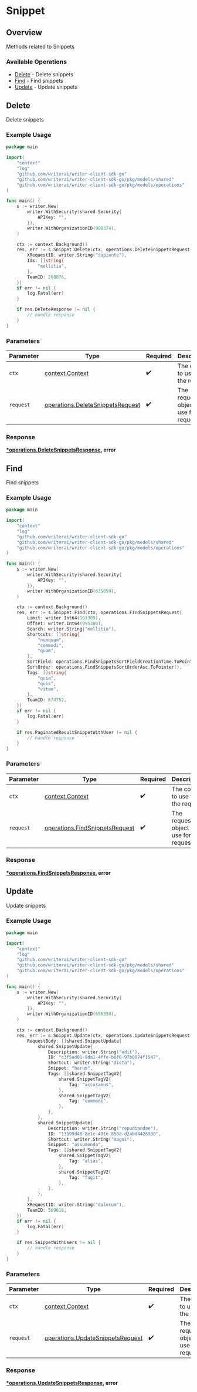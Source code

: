 # Snippet

## Overview

Methods related to Snippets

### Available Operations

* [Delete](#delete) - Delete snippets
* [Find](#find) - Find snippets
* [Update](#update) - Update snippets

## Delete

Delete snippets

### Example Usage

```go
package main

import(
	"context"
	"log"
	"github.com/writerai/writer-client-sdk-go"
	"github.com/writerai/writer-client-sdk-go/pkg/models/shared"
	"github.com/writerai/writer-client-sdk-go/pkg/models/operations"
)

func main() {
    s := writer.New(
        writer.WithSecurity(shared.Security{
            APIKey: "",
        }),
        writer.WithOrganizationID(988374),
    )

    ctx := context.Background()
    res, err := s.Snippet.Delete(ctx, operations.DeleteSnippetsRequest{
        XRequestID: writer.String("sapiente"),
        Ids: []string{
            "mollitia",
        },
        TeamID: 208876,
    })
    if err != nil {
        log.Fatal(err)
    }

    if res.DeleteResponse != nil {
        // handle response
    }
}
```

### Parameters

| Parameter                                                                            | Type                                                                                 | Required                                                                             | Description                                                                          |
| ------------------------------------------------------------------------------------ | ------------------------------------------------------------------------------------ | ------------------------------------------------------------------------------------ | ------------------------------------------------------------------------------------ |
| `ctx`                                                                                | [context.Context](https://pkg.go.dev/context#Context)                                | :heavy_check_mark:                                                                   | The context to use for the request.                                                  |
| `request`                                                                            | [operations.DeleteSnippetsRequest](../../models/operations/deletesnippetsrequest.md) | :heavy_check_mark:                                                                   | The request object to use for the request.                                           |


### Response

**[*operations.DeleteSnippetsResponse](../../models/operations/deletesnippetsresponse.md), error**


## Find

Find snippets

### Example Usage

```go
package main

import(
	"context"
	"log"
	"github.com/writerai/writer-client-sdk-go"
	"github.com/writerai/writer-client-sdk-go/pkg/models/shared"
	"github.com/writerai/writer-client-sdk-go/pkg/models/operations"
)

func main() {
    s := writer.New(
        writer.WithSecurity(shared.Security{
            APIKey: "",
        }),
        writer.WithOrganizationID(635059),
    )

    ctx := context.Background()
    res, err := s.Snippet.Find(ctx, operations.FindSnippetsRequest{
        Limit: writer.Int64(161309),
        Offset: writer.Int64(995300),
        Search: writer.String("mollitia"),
        Shortcuts: []string{
            "numquam",
            "commodi",
            "quam",
        },
        SortField: operations.FindSnippetsSortFieldCreationTime.ToPointer(),
        SortOrder: operations.FindSnippetsSortOrderAsc.ToPointer(),
        Tags: []string{
            "quia",
            "quis",
            "vitae",
        },
        TeamID: 674752,
    })
    if err != nil {
        log.Fatal(err)
    }

    if res.PaginatedResultSnippetWithUser != nil {
        // handle response
    }
}
```

### Parameters

| Parameter                                                                        | Type                                                                             | Required                                                                         | Description                                                                      |
| -------------------------------------------------------------------------------- | -------------------------------------------------------------------------------- | -------------------------------------------------------------------------------- | -------------------------------------------------------------------------------- |
| `ctx`                                                                            | [context.Context](https://pkg.go.dev/context#Context)                            | :heavy_check_mark:                                                               | The context to use for the request.                                              |
| `request`                                                                        | [operations.FindSnippetsRequest](../../models/operations/findsnippetsrequest.md) | :heavy_check_mark:                                                               | The request object to use for the request.                                       |


### Response

**[*operations.FindSnippetsResponse](../../models/operations/findsnippetsresponse.md), error**


## Update

Update snippets

### Example Usage

```go
package main

import(
	"context"
	"log"
	"github.com/writerai/writer-client-sdk-go"
	"github.com/writerai/writer-client-sdk-go/pkg/models/shared"
	"github.com/writerai/writer-client-sdk-go/pkg/models/operations"
)

func main() {
    s := writer.New(
        writer.WithSecurity(shared.Security{
            APIKey: "",
        }),
        writer.WithOrganizationID(656330),
    )

    ctx := context.Background()
    res, err := s.Snippet.Update(ctx, operations.UpdateSnippetsRequest{
        RequestBody: []shared.SnippetUpdate{
            shared.SnippetUpdate{
                Description: writer.String("odit"),
                ID: "c3f5ad01-9da1-4ffe-b8f0-97b0074f1547",
                Shortcut: writer.String("dicta"),
                Snippet: "harum",
                Tags: []shared.SnippetTagV2{
                    shared.SnippetTagV2{
                        Tag: "accusamus",
                    },
                    shared.SnippetTagV2{
                        Tag: "commodi",
                    },
                },
            },
            shared.SnippetUpdate{
                Description: writer.String("repudiandae"),
                ID: "13b99d48-8e1e-491e-850a-d2abd4426980",
                Shortcut: writer.String("magni"),
                Snippet: "assumenda",
                Tags: []shared.SnippetTagV2{
                    shared.SnippetTagV2{
                        Tag: "alias",
                    },
                    shared.SnippetTagV2{
                        Tag: "fugit",
                    },
                },
            },
        },
        XRequestID: writer.String("dolorum"),
        TeamID: 569618,
    })
    if err != nil {
        log.Fatal(err)
    }

    if res.SnippetWithUsers != nil {
        // handle response
    }
}
```

### Parameters

| Parameter                                                                            | Type                                                                                 | Required                                                                             | Description                                                                          |
| ------------------------------------------------------------------------------------ | ------------------------------------------------------------------------------------ | ------------------------------------------------------------------------------------ | ------------------------------------------------------------------------------------ |
| `ctx`                                                                                | [context.Context](https://pkg.go.dev/context#Context)                                | :heavy_check_mark:                                                                   | The context to use for the request.                                                  |
| `request`                                                                            | [operations.UpdateSnippetsRequest](../../models/operations/updatesnippetsrequest.md) | :heavy_check_mark:                                                                   | The request object to use for the request.                                           |


### Response

**[*operations.UpdateSnippetsResponse](../../models/operations/updatesnippetsresponse.md), error**

